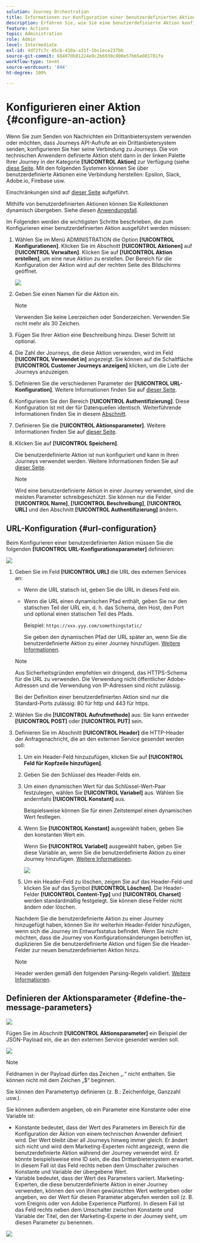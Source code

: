 ```yaml
---
solution: Journey Orchestration
title: Informationen zur Konfiguration einer benutzerdefinierten Aktion
description: Erfahren Sie, wie Sie eine benutzerdefinierte Aktion konfigurieren können
feature: Actions
topic: Administration
role: Admin
level: Intermediate
exl-id: 4df2fc7c-85cb-410a-a31f-1bc1ece237bb
source-git-commit: 68407db81224e9c2b6930c800e57b65e081781fe
workflow-type: tm+mt
source-wordcount: '844'
ht-degree: 100%

---
```


# Konfigurieren einer Aktion {#configure-an-action}

Wenn Sie zum Senden von Nachrichten ein Drittanbietersystem verwenden oder möchten, dass Journeys API-Aufrufe an ein Drittanbietersystem senden, konfigurieren Sie hier seine Verbindung zu Journeys. Die von technischen Anwendern definierte Aktion steht dann in der linken Palette Ihrer Journey in der Kategorie **[!UICONTROL Aktion]** zur Verfügung (siehe [diese Seite](../building-journeys/about-journey-activities.md#action-activities). Mit den folgenden Systemen können Sie über benutzerdefinierte Aktionen eine Verbindung herstellen: Epsilon, Slack, Adobe.io, Firebase usw.

Einschränkungen sind auf [dieser Seite](../start/limitations.md) aufgeführt.

Mithilfe von benutzerdefinierten Aktionen können Sie Kollektionen dynamisch übergeben. Siehe diesen [Anwendungsfall](../building-journeys/collections.md).

Im Folgenden werden die wichtigsten Schritte beschrieben, die zum Konfigurieren einer benutzerdefinierten Aktion ausgeführt werden müssen:

1. Wählen Sie im Menü ADMINISTRATION die Option **[!UICONTROL Konfigurationen]**. Klicken Sie im Abschnitt **[!UICONTROL Aktionen]** auf **[!UICONTROL Verwalten]**. Klicken Sie auf **[!UICONTROL Aktion erstellen]**, um eine neue Aktion zu erstellen. Der Bereich für die Konfiguration der Aktion wird auf der rechten Seite des Bildschirms geöffnet.

   ![](../assets/custom2.png)

1. Geben Sie einen Namen für die Aktion ein.

   >[!NOTE]
   >
   >Verwenden Sie keine Leerzeichen oder Sonderzeichen. Verwenden Sie nicht mehr als 30 Zeichen.

1. Fügen Sie Ihrer Aktion eine Beschreibung hinzu. Dieser Schritt ist optional.
1. Die Zahl der Journeys, die diese Aktion verwenden, wird im Feld **[!UICONTROL Verwendet in]** angezeigt. Sie können auf die Schaltfläche **[!UICONTROL Customer Journeys anzeigen]** klicken, um die Liste der Journeys anzuzeigen.
1. Definieren Sie die verschiedenen Parameter der **[!UICONTROL URL-Konfiguration]**. Weitere Informationen finden Sie auf [dieser Seite](../action/about-custom-action-configuration.md#url-configuration).
1. Konfigurieren Sie den Bereich **[!UICONTROL Authentifizierung]**. Diese Konfiguration ist mit der für Datenquellen identisch.  Weiterführende Informationen finden Sie in diesem [Abschnitt](../datasource/external-data-sources.md#custom-authentication-mode).
1. Definieren Sie die **[!UICONTROL Aktionsparameter]**. Weitere Informationen finden Sie auf [dieser Seite](../action/about-custom-action-configuration.md#define-the-message-parameters).
1. Klicken Sie auf **[!UICONTROL Speichern]**.

   Die benutzerdefinierte Aktion ist nun konfiguriert und kann in Ihren Journeys verwendet werden. Weitere Informationen finden Sie auf [dieser Seite](../building-journeys/about-journey-activities.md#action-activities).

   >[!NOTE]
   >
   >Wird eine benutzerdefinierte Aktion in einer Journey verwendet, sind die meisten Parameter schreibgeschützt. Sie können nur die Felder **[!UICONTROL Name]**, **[!UICONTROL Beschreibung]**, **[!UICONTROL URL]** und den Abschnitt **[!UICONTROL Authentifizierung]** ändern.

## URL-Konfiguration {#url-configuration}

Beim Konfigurieren einer benutzerdefinierten Aktion müssen Sie die folgenden **[!UICONTROL URL-Konfigurationsparameter]** definieren:

![](../assets/journeyurlconfiguration.png)

1. Geben Sie im Feld **[!UICONTROL URL]** die URL des externen Services an:

   * Wenn die URL statisch ist, geben Sie die URL in dieses Feld ein.

   * Wenn die URL einen dynamischen Pfad enthält, geben Sie nur den statischen Teil der URL ein, d. h. das Schema, den Host, den Port und optional einen statischen Teil des Pfads.

      Beispiel: `https://xxx.yyy.com/somethingstatic/`

      Sie geben den dynamischen Pfad der URL später an, wenn Sie die benutzerdefinierte Aktion zu einer Journey hinzufügen. [Weitere Informationen](../building-journeys/using-custom-actions.md).
   >[!NOTE]
   >
   >Aus Sicherheitsgründen empfehlen wir dringend, das HTTPS-Schema für die URL zu verwenden. Die Verwendung nicht öffentlicher Adobe-Adressen und die Verwendung von IP-Adressen sind nicht zulässig.
   >
   >Bei der Definition einer benutzerdefinierten Aktion sind nur die Standard-Ports zulässig: 80 für http und 443 für https.

1. Wählen Sie die **[!UICONTROL Aufrufmethode]** aus: Sie kann entweder **[!UICONTROL POST]** oder **[!UICONTROL PUT]** sein.
1. Definieren Sie im Abschnitt **[!UICONTROL Header]** die HTTP-Header der Anfragenachricht, die an den externen Service gesendet werden soll:
   1. Um ein Header-Feld hinzuzufügen, klicken Sie auf **[!UICONTROL Feld für Kopfzeile hinzufügen]**.
   1. Geben Sie den Schlüssel des Header-Felds ein.
   1. Um einen dynamischen Wert für das Schlüssel-Wert-Paar festzulegen, wählen Sie **[!UICONTROL Variabel]** aus. Wählen Sie andernfalls **[!UICONTROL Konstant]** aus.

      Beispielsweise können Sie für einen Zeitstempel einen dynamischen Wert festlegen.

   1. Wenn Sie **[!UICONTROL Konstant]** ausgewählt haben, geben Sie den konstanten Wert ein.

      Wenn Sie **[!UICONTROL Variabel]** ausgewählt haben, geben Sie diese Variable an, wenn Sie die benutzerdefinierte Aktion zu einer Journey hinzufügen. [Weitere Informationen](../building-journeys/using-custom-actions.md).

      ![](../assets/journeyurlconfiguration2.png)

   1. Um ein Header-Feld zu löschen, zeigen Sie auf das Header-Feld und klicken Sie auf das Symbol **[!UICONTROL Löschen]**.
   Die Header-Felder **[!UICONTROL Content-Typ]** und **[!UICONTROL Charset]** werden standardmäßig festgelegt. Sie können diese Felder nicht ändern oder löschen.

   Nachdem Sie die benutzerdefinierte Aktion zu einer Journey hinzugefügt haben, können Sie ihr weiterhin Header-Felder hinzufügen, wenn sich die Journey im Entwurfsstatus befindet. Wenn Sie nicht möchten, dass die Journey von Konfigurationsänderungen betroffen ist, duplizieren Sie die benutzerdefinierte Aktion und fügen Sie die Header-Felder zur neuen benutzerdefinierten Aktion hinzu.

   >[!NOTE]
   >
   >Header werden gemäß den folgenden Parsing-Regeln validiert. [Weitere Informationen](https://tools.ietf.org/html/rfc7230#section-3.2.4).

## Definieren der Aktionsparameter {#define-the-message-parameters}

![](../assets/messageparameterssection.png)

Fügen Sie im Abschnitt **[!UICONTROL Aktionsparameter]** ein Beispiel der JSON-Payload ein, die an den externen Service gesendet werden soll.

![](../assets/customactionpayloadmessage.png)

>[!NOTE]
>
>Feldnamen in der Payload dürfen das Zeichen „.“ nicht enthalten. Sie können nicht mit dem Zeichen „$“ beginnen.

Sie können den Parametertyp definieren (z. B.: Zeichenfolge, Ganzzahl usw.).

Sie können außerdem angeben, ob ein Parameter eine Konstante oder eine Variable ist:

* Konstante bedeutet, dass der Wert des Parameters im Bereich für die Konfiguration der Aktion von einem technischen Anwender definiert wird. Der Wert bleibt über all Journeys hinweg immer gleich. Er ändert sich nicht und wird dem Marketing-Experten nicht angezeigt, wenn die benutzerdefinierte Aktion während der Journey verwendet wird. Er könnte beispielsweise eine ID sein, die das Drittanbietersystem erwartet. In diesem Fall ist das Feld rechts neben dem Umschalter zwischen Konstante und Variable der übergebene Wert.
* Variable bedeutet, dass der Wert des Parameters variiert. Marketing-Experten, die diese benutzerdefinierte Aktion in einer Journey verwenden, können den von ihnen gewünschten Wert weitergeben oder angeben, wo der Wert für diesen Parameter abgerufen werden soll (z. B. vom Ereignis oder von Adobe Experience Platform). In diesem Fall ist das Feld rechts neben dem Umschalter zwischen Konstante und Variable der Titel, den der Marketing-Experte in der Journey sieht, um diesen Parameter zu benennen.

![](../assets/customactionpayloadmessage2.png)

